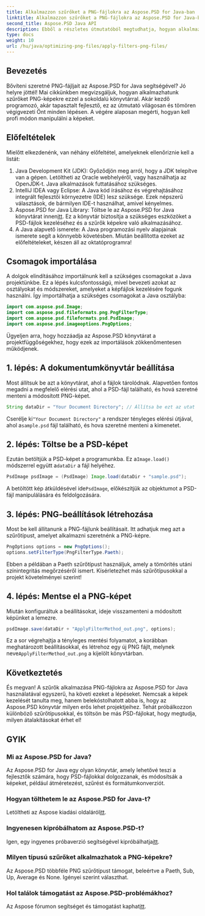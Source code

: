 ```yaml
---
title: Alkalmazzon szűrőket a PNG-fájlokra az Aspose.PSD for Java-ban
linktitle: Alkalmazzon szűrőket a PNG-fájlokra az Aspose.PSD for Java-ban
second_title: Aspose.PSD Java API
description: Ebből a részletes útmutatóból megtudhatja, hogyan alkalmazhat szűrőket PNG-képekre az Aspose.PSD for Java programban. Egyszerű lépések a lenyűgöző képeredményekért.
type: docs
weight: 10
url: /hu/java/optimizing-png-files/apply-filters-png-files/
---
```

## Bevezetés
Bővíteni szeretné PNG-fájljait az Aspose.PSD for Java segítségével? Jó helyre jöttél! Mai cikkünkben megvizsgáljuk, hogyan alkalmazhatunk szűrőket PNG-képekre ezzel a sokoldalú könyvtárral. Akár kezdő programozó, akár tapasztalt fejlesztő, ez az útmutató világosan és tömören végigvezeti Önt minden lépésen. A végére alaposan megérti, hogyan kell profi módon manipulálni a képeket.
## Előfeltételek
Mielőtt elkezdenénk, van néhány előfeltétel, amelyeknek ellenőriznie kell a listát:
1. Java Development Kit (JDK): Győződjön meg arról, hogy a JDK telepítve van a gépen. Letöltheti az Oracle webhelyéről, vagy használhatja az OpenJDK-t. Java alkalmazások futtatásához szükséges.
2. IntelliJ IDEA vagy Eclipse: A Java kód írásához és végrehajtásához integrált fejlesztői környezetre (IDE) lesz szüksége. Ezek népszerű választások, de bármilyen IDE-t használhat, amivel kényelmes.
3.  Aspose.PSD for Java Library: Töltse le az Aspose.PSD for Java könyvtárat innen[itt](https://releases.aspose.com/psd/java/). Ez a könyvtár biztosítja a szükséges eszközöket a PSD-fájlok kezeléséhez és a szűrők képekre való alkalmazásához.
4. A Java alapvető ismerete: A Java programozási nyelv alapjainak ismerete segít a könnyebb követésben.
Miután beállította ezeket az előfeltételeket, készen áll az oktatóprogramra!
## Csomagok importálása
A dolgok elindításához importálnunk kell a szükséges csomagokat a Java projektünkbe. Ez a lépés kulcsfontosságú, mivel bevezeti azokat az osztályokat és módszereket, amelyeket a képfájlok kezelésére fogunk használni.
Így importálhatja a szükséges csomagokat a Java osztályba:
```java
import com.aspose.psd.Image;
import com.aspose.psd.fileformats.png.PngFilterType;
import com.aspose.psd.fileformats.psd.PsdImage;
import com.aspose.psd.imageoptions.PngOptions;
```
Ügyeljen arra, hogy hozzáadja az Aspose.PSD könyvtárat a projektfüggőségekhez, hogy ezek az importálások zökkenőmentesen működjenek.

## 1. lépés: A dokumentumkönyvtár beállítása
Most állítsuk be azt a könyvtárat, ahol a fájlok tárolódnak. Alapvetően fontos megadni a megfelelő elérési utat, ahol a PSD-fájl található, és hová szeretné menteni a módosított PNG-képet.
```java
String dataDir = "Your Document Directory"; // Állítsa be ezt az utat
```
 Cserélje ki`"Your Document Directory"` a rendszer tényleges elérési útjával, ahol a`sample.psd` fájl található, és hova szeretné menteni a kimenetet.
## 2. lépés: Töltse be a PSD-képet
 Ezután betöltjük a PSD-képet a programunkba. Ez a`Image.load()` módszerrel együtt a`dataDir` a fájl helyéhez.
```java
PsdImage psdImage = (PsdImage) Image.load(dataDir + "sample.psd");
```
 A betöltött kép átküldésével ide`PsdImage`, előkészítjük az objektumot a PSD-fájl manipulálására és feldolgozására. 
## 3. lépés: PNG-beállítások létrehozása
Most be kell állítanunk a PNG-fájlunk beállításait. Itt adhatjuk meg azt a szűrőtípust, amelyet alkalmazni szeretnénk a PNG-képre.
```java
PngOptions options = new PngOptions();
options.setFilterType(PngFilterType.Paeth);
```
Ebben a példában a Paeth szűrőtípust használjuk, amely a tömörítés utáni színintegritás megőrzéséről ismert. Kísérletezhet más szűrőtípusokkal a projekt követelményei szerint!
## 4. lépés: Mentse el a PNG-képet
Miután konfiguráltuk a beállításokat, ideje visszamenteni a módosított képünket a lemezre.
```java
psdImage.save(dataDir + "ApplyFilterMethod_out.png", options);
```
 Ez a sor végrehajtja a tényleges mentési folyamatot, a korábban meghatározott beállításokkal, és létrehoz egy új PNG fájlt, melynek neve`ApplyFilterMethod_out.png` a kijelölt könyvtárban.
## Következtetés
És megvan! A szűrők alkalmazása PNG-fájlokra az Aspose.PSD for Java használatával egyszerű, ha követi ezeket a lépéseket. Nemcsak a képek kezelését tanulta meg, hanem belekóstolhatott abba is, hogy az Aspose.PSD könyvtár milyen erős lehet projektjeihez. Tehát próbálkozzon különböző szűrőtípusokkal, és töltsön be más PSD-fájlokat, hogy megtudja, milyen átalakításokat érhet el!
## GYIK
### Mi az Aspose.PSD for Java?  
Az Aspose.PSD for Java egy olyan könyvtár, amely lehetővé teszi a fejlesztők számára, hogy PSD-fájlokkal dolgozzanak, és módosítsák a képeket, például átméretezést, szűrést és formátumkonverziót.
### Hogyan tölthetem le az Aspose.PSD for Java-t?  
 Letöltheti az Aspose kiadási oldaláról[itt](https://releases.aspose.com/psd/java/).
### Ingyenesen kipróbálhatom az Aspose.PSD-t?  
 Igen, egy ingyenes próbaverzió segítségével kipróbálhatja[itt](https://releases.aspose.com/).
### Milyen típusú szűrőket alkalmazhatok a PNG-képekre?  
Az Aspose.PSD többféle PNG szűrőtípust támogat, beleértve a Paeth, Sub, Up, Average és None. Igényei szerint választhat.
### Hol találok támogatást az Aspose.PSD-problémákhoz?  
 Az Aspose fórumon segítséget és támogatást kaphat[itt](https://forum.aspose.com/c/psd/34).